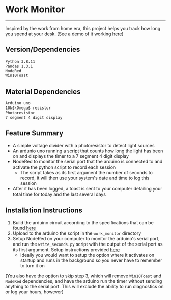 # Work Monitor
---
Inspired by the work from home era, this project helps you track how long you spend at your desk. (See a demo of it working [here](maxyarmak.tech/WorkMonitor))
## Version/Dependencies

```sh
Python 3.8.11
Pandas 1.3.1
NodeRed
Win10Toast
```
## Material Dependencies
```sh
Arduino uno
10k$\Omega$ resistor
Photoresistor
7 segment 4 digit display
```

## Feature Summary
- A simple voltage divider with a photoresistor to detect light sources
- An ardunio uno running a script that counts how long the light has been on and displays the timer to a 7 segment 4 digit display
- NodeRed to monitor the serial port that the arduino is connected to and activate the python script to record each session
    -  The script takes as its first argument the number of seconds to record, it will then use your system's date and time to log this session
-  After it has been logged, a toast is sent to your computer detailing your total time for today and the last several days

## Installation Instructions
1. Build the arduino circuit according to the specifications that can be found [here](maxyarmak.tech/workmonitor)
2. Upload to the arduino the script in the `work_monitor` directory
3. Setup NodeRed on your computer to monitor the arduino's serial port, and run the `write_seconds.py` script with the output of the serial port as its first argument. Setup instructions provided [here](https://nodered.org/docs/getting-started/windows)
    - Ideally you would want to setup the option where it activates on startup and runs in the background so you never have to remember to turn it on

(You also have the option to skip step 3, which will remove `Win10Toast` and `NodeRed` dependencies, and have the arduino run the timer without sending anything to the serial port. This will exclude the ability to run diagnostics on or log your hours, however)
